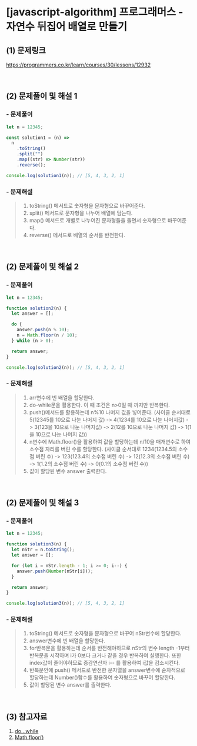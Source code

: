 # [javascript-algorithm] 프로그래머스 - 자연수 뒤집어 배열로 만들기

## (1) 문제링크

<a href="https://programmers.co.kr/learn/courses/30/lessons/12932" target='_blank'>https://programmers.co.kr/learn/courses/30/lessons/12932</a>

<br>

## (2) 문제풀이 및 해설 1

### - 문제풀이

```javascript
let n = 12345;

const solution1 = (n) =>
  n
    .toString()
    .split("")
    .map((str) => Number(str))
    .reverse();

console.log(solution1(n)); // [5, 4, 3, 2, 1]
```

### - 문제해설

> 1.  toString() 메서드로 숫자형을 문자형으로 바꾸어준다.<br>
> 2.  split() 메서드로 문자형을 나누어 배열에 담는다.<br>
> 3.  map() 메서드로 개별로 나누어진 문자형들을 돌면서 숫자형으로 바꾸어준다.<br>
> 4.  reverse() 메서드로 배열의 순서를 반전한다.

<br>

## (2) 문제풀이 및 해설 2

### - 문제풀이

```javascript
let n = 12345;

function solution2(n) {
  let answer = [];

  do {
    answer.push(n % 10);
    n = Math.floor(n / 10);
  } while (n > 0);

  return answer;
}

console.log(solution2(n)); // [5, 4, 3, 2, 1]
```

### - 문제해설

> 1.  arr변수에 빈 배열을 할당한다.<br>
> 2.  do-while문을 활용한다. 이 때 조건은 n>0일 때 까지만 반복한다.<br>
> 3.  push()메서드를 활용하는데 n%10 나머지 값을 넣어준다.
>     (사이클 순서대로 5(12345를 10으로 나눈 나머지 값) -> 4(1234를 10으로 나눈 나머지값) -> 3(123을 10으로 나눈 나머지값) -> 2(12를 10으로 나눈 나머지 값) -> 1(1을 10으로 나눈 나머지 값))<br>
> 4.  n변수에 Math.floor()을 활용하여 값을 할당하는데 n/10을 매개변수로 하여 소수점 자리를 버린 수를 할당한다.
>     (사이클 순서대로 1234(1234.5의 소수점 버린 수) -> 123(123.4의 소수점 버린 수) -> 12(12.3의 소수점 버린 수) -> 1(1.2의 소수점 버린 수) -> 0(0.1의 소수점 버린 수))<br>
> 5.  값이 할당된 변수 answer 출력한다.

<br>

## (2) 문제풀이 및 해설 3

### - 문제풀이

```javascript
let n = 12345;

function solution3(n) {
  let nStr = n.toString();
  let answer = [];

  for (let i = nStr.length - 1; i >= 0; i--) {
    answer.push(Number(nStr[i]));
  }

  return answer;
}

console.log(solution3(n)); // [5, 4, 3, 2, 1]
```

### - 문제해설

> 1.  toString() 메서드로 숫자형을 문자형으로 바꾸어 nStr변수에 할당한다.<br>
> 2.  answer변수에 빈 배열을 할당한다.<br>
> 3.  for반복문을 활용하는데 순서를 반전해야하므로 nStr의 변수 length -1부터 반복문을 시작하며 i가 0보다 크거나 같을 경우 반복하여 실행한다. 또한 index값이 줄어야하므로 증감연산자 i-- 를 활용하여 i값을 감소시킨다.<br>
> 4.  반복문안에 push() 메서드로 반전한 문자열을 answer변수에 순차적으로 할당하는데 Number()함수를 활용하여 숫자형으로 바꾸어 할당한다.<br>
> 5.  값이 할당된 변수 answer를 출력한다.

<br>

## (3) 참고자료

1. <a href="https://developer.mozilla.org/ko/docs/Web/JavaScript/Reference/Statements/do...while" target='_blank'>do...while</a><br>
2. <a href="https://tonks.tistory.com/138" target='_blank'>Math.floor()</a>
